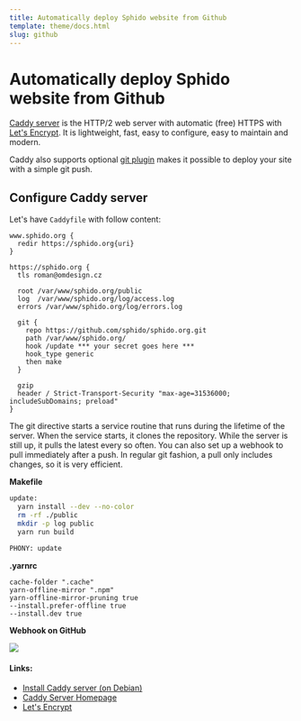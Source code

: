 ```yaml
---
title: Automatically deploy Sphido website from Github
template: theme/docs.html
slug: github
---
```


# Automatically deploy Sphido website from Github

[Caddy server](https://caddyserver.com/) is the HTTP/2 web server with automatic (free) 
HTTPS with [Let's Encrypt](https://letsencrypt.org/). It is lightweight, fast, 
easy to configure, easy to maintain and modern.

Caddy also supports optional [git plugin](https://caddyserver.com/docs/http.git) makes 
it possible to deploy your site with a simple git push. 

## Configure Caddy server

Let's have `Caddyfile` with follow content:
 
```
www.sphido.org {
  redir https://sphido.org{uri}
}

https://sphido.org {	
  tls roman@omdesign.cz

  root /var/www/sphido.org/public
  log  /var/www/sphido.org/log/access.log
  errors /var/www/sphido.org/log/errors.log

  git {
    repo https://github.com/sphido/sphido.org.git
    path /var/www/sphido.org/
    hook /update *** your secret goes here ***
    hook_type generic
    then make
  }

  gzip
  header / Strict-Transport-Security "max-age=31536000; includeSubDomains; preload"
}
```

The git directive starts a service routine that runs during the lifetime of the server. 
When the service starts, it clones the repository. While the server is still up, 
it pulls the latest every so often. You can also set up a webhook to 
pull immediately after a push. In regular git fashion, a pull only includes 
changes, so it is very efficient. 

**Makefile**

```bash
update:
  yarn install --dev --no-color
  rm -rf ./public
  mkdir -p log public
  yarn run build
  
PHONY: update
```

**.yarnrc** 

```
cache-folder ".cache"
yarn-offline-mirror ".npm"
yarn-offline-mirror-pruning true
--install.prefer-offline true
--install.dev true
```

**Webhook on GitHub**

<img src="/docs/github.webhook.png" class="img-fluid mx-auto mb-3 border d-block" />

#### Links:

* [Install Caddy server (on Debian)](/docs/caddy)
* [Caddy Server Homepage](https://caddyserver.com/)
* [Let's Encrypt](https://letsencrypt.org/)